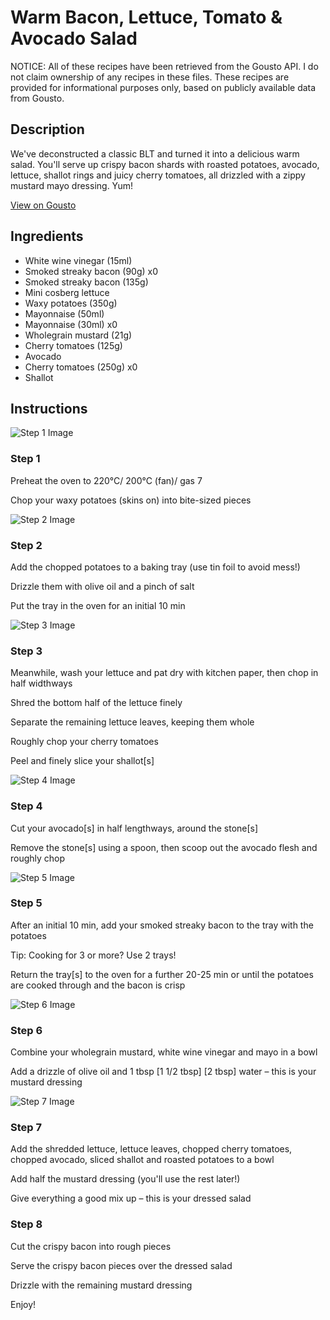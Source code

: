 # Warm Bacon, Lettuce, Tomato & Avocado Salad

NOTICE: All of these recipes have been retrieved from the Gousto API. I do not claim ownership of any recipes in these files. These recipes are provided for informational purposes only, based on publicly available data from Gousto.

## Description

We've deconstructed a classic BLT and turned it into a delicious warm salad. You'll serve up crispy bacon shards with roasted potatoes, avocado, lettuce, shallot rings and juicy cherry tomatoes, all drizzled with a zippy mustard mayo dressing. Yum!

[View on Gousto](https://www.gousto.co.uk/recipes/cookbook/warm-bacon-lettuce-tomato-avocado-salad)

## Ingredients

- White wine vinegar (15ml)
- Smoked streaky bacon (90g) x0
- Smoked streaky bacon (135g)
- Mini cosberg lettuce
- Waxy potatoes (350g)
- Mayonnaise (50ml)
- Mayonnaise (30ml) x0
- Wholegrain mustard (21g)
- Cherry tomatoes (125g)
- Avocado
- Cherry tomatoes (250g) x0
- Shallot

## Instructions

![Step 1 Image](https://production-media.gousto.co.uk/cms/recipe-step-image/1658.-step-1-x200.jpg)

### Step 1

Preheat the oven to 220°C/ 200°C (fan)/ gas 7

Chop your waxy potatoes (skins on) into bite-sized pieces

![Step 2 Image](https://production-media.gousto.co.uk/cms/recipe-step-image/1658.-step-2-x200.jpg)

### Step 2

Add the chopped potatoes to a baking tray (use tin foil to avoid mess!)

Drizzle them with olive oil and a pinch of salt

Put the tray in the oven for an initial 10 min

![Step 3 Image](https://production-media.gousto.co.uk/cms/recipe-step-image/1658.-step-3-x200.jpg)

### Step 3

Meanwhile, wash your lettuce and pat dry with kitchen paper, then chop in half widthways

Shred the bottom half of the lettuce finely

Separate the remaining lettuce leaves, keeping them whole

Roughly chop your cherry tomatoes

Peel and finely slice your shallot[s]

![Step 4 Image](https://production-media.gousto.co.uk/cms/recipe-step-image/1658.-step-4-x200.jpg)

### Step 4

Cut your avocado[s] in half lengthways, around the stone[s]

Remove the stone[s] using a spoon, then scoop out the avocado flesh and roughly chop

![Step 5 Image](https://production-media.gousto.co.uk/cms/recipe-step-image/1658.-step-5-x200.jpg)

### Step 5

After an initial 10 min, add your smoked streaky bacon to the tray with the potatoes

Tip: Cooking for 3 or more? Use 2 trays!

Return the tray[s] to the oven for a further 20-25 min or until the potatoes are cooked through and the bacon is crisp

![Step 6 Image](https://production-media.gousto.co.uk/cms/recipe-step-image/1658.-step-6-x200.jpg)

### Step 6

Combine your wholegrain mustard, white wine vinegar and mayo in a bowl

Add a drizzle of olive oil and 1 tbsp <span class="text-purple">[1 1/2 tbsp]</span> <span class="text-danger">[2 tbsp]</span> water – this is your mustard dressing

![Step 7 Image](https://production-media.gousto.co.uk/cms/recipe-step-image/1658.-step-7-x200.jpg)

### Step 7

Add the shredded lettuce, lettuce leaves, chopped cherry tomatoes, chopped avocado, sliced shallot and roasted potatoes to a bowl

Add half the mustard dressing (you'll use the rest later!)

Give everything a good mix up – this is your dressed salad

### Step 8

Cut the crispy bacon into rough pieces

Serve the crispy bacon pieces over the dressed salad

Drizzle with the remaining mustard dressing

Enjoy!

